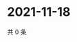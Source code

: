 # 2021-11-18

共 0 条

<!-- BEGIN WEIBO -->
<!-- 最后更新时间 Thu Nov 18 2021 18:16:17 GMT+0800 (China Standard Time) -->

<!-- END WEIBO -->
